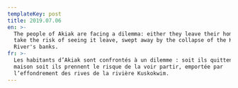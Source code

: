 ```yaml
---
templateKey: post
title: 2019.07.06
en: >-
  The people of Akiak are facing a dilemma: either they leave their home or they
  take the risk of seeing it leave, swept away by the collapse of the Kuskokwim
  River's banks.
fr: >-
  Les habitants d’Akiak sont confrontés à un dilemme : soit ils quittent leur
  maison soit ils prennent le risque de la voir partir, emportée par
  l’effondrement des rives de la rivière Kuskokwim.
---
```



